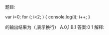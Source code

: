 题目:
   
   var i=0;
   for (; i<2; )
   {
      console.log(i);
      i++;
   }

的输出结果为（,表示换行）
A.0,1
B.1
答案:0 1
解释:

